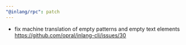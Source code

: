 ```yaml
---
"@inlang/rpc": patch
---
```


- fix machine translation of empty patterns and empty text elements https://github.com/opral/inlang-cli/issues/30